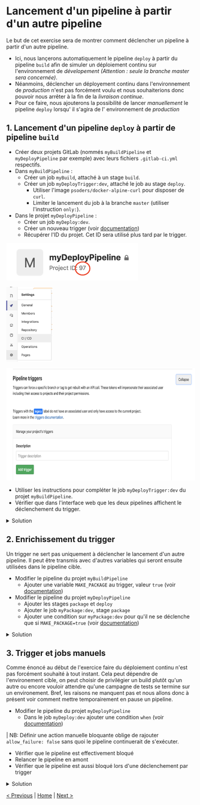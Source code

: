 # Lancement d'un pipeline à partir d'un autre pipeline

Le but de cet exercise sera de montrer comment déclencher un pipeline à partir d'un autre pipeline.

* Ici, nous lançerons automatiquement le pipeline `deploy` à partir du pipeline `build` afin de simuler un déploiement continu sur l'environnement de *dévelopement* _(Attention : seule la branche master sera concernée)_.  
* Néanmoins, déclencher un déployement continu dans l'environnement de *production* n'est pas forcément voulu et nous souhaiterions donc pouvoir nous arrêter à la fin de la *livraison continue*. 
* Pour ce faire, nous ajouterons la possibilité de lancer *manuellement* le pipeline `deploy` lorsqu' il s'agira de l' environnement de *production* 

## 1. Lancement d'un pipeline `deploy` à partir de pipeline `build`

* Créer deux projets GitLab (nommés `myBuildPipeline` et `myDeployPipeline` par exemple) avec leurs fichiers `.gitlab-ci.yml` respectifs.
* Dans `myBuildPipeline` : 
    * Créer un job `myBuild`, attaché à un stage `build`.
    * Créer un job `myDeployTrigger:dev`, attaché le job au stage `deploy`.
        * Utiliser l'image `psoders/docker-alpine-curl` pour disposer de `curl`.
        * Limiter le lancement du job à la branche `master` (utiliser l'instruction `only:`).
* Dans le projet `myDeployPipeline` : 
    * Créer un job `myDeploy:dev`. 
    * Créer un nouveau trigger (voir [documentation](https://docs.gitlab.com/ce/ci/triggers/README.html#ci-job-token))
    * Récupérer l'ID du projet. Cet ID sera utilisé plus tard par le trigger.

<p>
<img src="project-id.png" height="100">
</p> 

<p>
<img src="ci-cd-settings.png" height="200">
</p> 

<p>
<img src="trigger.png" height="300">
</p> 

* Utiliser les instructions pour compléter le job `myDeployTrigger:dev` du projet `myBuildPipeline`.
* Vérifier que dans l'interface web que les deux pipelines affichent le déclenchement du trigger.

<details>
<summary>Solution</summary>
<p>

```yaml

myBuild:
    stage: build
    script:
        - echo "Build"
    
myDeployTrigger:dev:
    stage: deploy
    image: psoders/docker-alpine-curl
    script:   
        - curl --request POST --form "token=$CI_JOB_TOKEN" --form ref=master https://gitlab.com/api/v4/projects/<myDeployPipeline_project_id>/trigger/pipeline
    only:
        - master
```

```yaml

myDeploy:dev:
    stage: deploy
    script:
        - echo "Deploy"
```

</p>
</details>

## 2. Enrichissement du trigger

Un trigger ne sert pas uniquement à déclencher le lancement d'un autre pipeline. 
Il peut être transmis avec d'autres variables qui seront ensuite utilisées dans le pipeline cible.

* Modifier le pipeline du projet `myBuildPipeline`
    * Ajouter une variable `MAKE_PACKAGE` au trigger, valeur `true` (voir [documentation](https://docs.gitlab.com/ce/ci/triggers/#making-use-of-trigger-variables))
* Modifier le pipeline du projet `myDeployPipeline`
    * Ajouter les stages `package` et `deploy`
    * Ajouter le job `myPackage:dev`, stage `package`
    * Ajouter une condition sur `myPackage:dev` pour qu'il ne se déclenche que si `MAKE_PACKAGE=true` (voir [documentation](https://docs.gitlab.com/ce/ci/yaml/README.html#onlyvariablesexceptvariables))   

<details>
<summary>Solution</summary>
<p>

```yaml
myBuild:
    stage: build
    script:
        - echo "Build"
    
myDeployTrigger:dev:
    stage: deploy
    image: psoders/docker-alpine-curl
    script:   
        - curl --request POST --form "token=$CI_JOB_TOKEN" --form ref=master --form "variables[MAKE_PACKAGE]=true" https://gitlab.com/api/v4/projects/11802990/trigger/pipeline
    only:
        - master
```

```yaml
stages:
    - package
    - deploy

myPackage:dev:
    stage: package
    script:
        - echo "Package"
    only:
        variables:
            - $MAKE_PACKAGE == "true"
             
myDeploy:dev:
    stage: deploy
    script:
        - echo "Deploy"
```

</p>
</details>

## 3. Trigger et jobs manuels

Comme énoncé au début de l'exercice faire du déploiement continu n'est pas forcément souhaité à tout instant.
Cela peut dépendre de l'environement cible, on peut choisir de privilégier un build plutôt qu'un autre ou encore vouloir attendre qu'une campagne de tests se termine sur un environement.
Bref, les raisons ne manquent pas et nous allons donc à présent voir comment mettre temporairement en pause un pipeline.  

* Modifier le pipeline du projet `myDeployPipeline`
    * Dans le job `myDeploy:dev` ajouter une condition `when` (voir [documentation](https://docs.gitlab.com/ce/ci/yaml/README.html#when))
    
| NB: Définir une action manuelle bloquante oblige de rajouter `allow_failure: false` sans quoi le pipeline continuerait de s'exécuter.

* Vérifier que le pipeline est effectivement bloqué
* Relancer le pipeline en amont
* Vérifier que le pipeline est aussi bloqué lors d'une déclenchement par trigger

<details>
<summary>Solution</summary>
<p>

```yaml
stages:
    - package
    - deploy

myPackage:dev:
    stage: package
    script:
        - echo "Package"
    only:
        variables:
            - $MAKE_PACKAGE == "true"
             
myDeploy:dev:
    stage: deploy
    script:
        - echo "Deploy"
    when: manual
    allow_failure: false
```

</p>
</details>

[< Previous](../exercice_4) | [Home](..) | [Next >](../exercice_6)